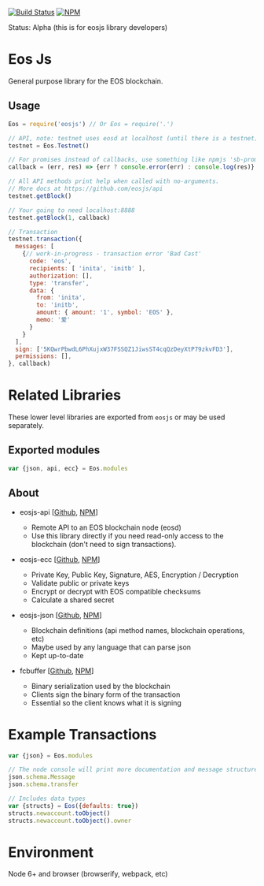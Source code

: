 [![Build Status](https://travis-ci.org/eosjs/eosjs.svg?branch=master)](https://travis-ci.org/eosjs/eosjs)
[![NPM](https://img.shields.io/npm/v/eosjs.svg)](https://www.npmjs.org/package/eosjs)

Status: Alpha (this is for eosjs library developers)

# Eos Js

General purpose library for the EOS blockchain.

## Usage

```javascript
Eos = require('eosjs') // Or Eos = require('.')

// API, note: testnet uses eosd at localhost (until there is a testnet)
testnet = Eos.Testnet()

// For promises instead of callbacks, use something like npmjs 'sb-promisify'
callback = (err, res) => {err ? console.error(err) : console.log(res)}

// All API methods print help when called with no-arguments.
// More docs at https://github.com/eosjs/api
testnet.getBlock()

// Your going to need localhost:8888
testnet.getBlock(1, callback)

// Transaction
testnet.transaction({
  messages: [
    {// work-in-progress - transaction error 'Bad Cast'
      code: 'eos',
      recipients: [ 'inita', 'initb' ],
      authorization: [],
      type: 'transfer',
      data: {
        from: 'inita',
        to: 'initb',
        amount: { amount: '1', symbol: 'EOS' },
        memo: '爱'
      }
    }
  ],
  sign: ['5KQwrPbwdL6PhXujxW37FSSQZ1JiwsST4cqQzDeyXtP79zkvFD3'],
  permissions: [],
}, callback)

```

# Related Libraries

These lower level libraries are exported from `eosjs` or may be used separately.

## Exported modules

```javascript
var {json, api, ecc} = Eos.modules
```

## About

* eosjs-api [[Github](https://github.com/eosjs/api), [NPM](https://www.npmjs.org/package/eosjs-api)]
  * Remote API to an EOS blockchain node (eosd)
  * Use this library directly if you need read-only access to the blockchain
    (don't need to sign transactions).

* eosjs-ecc [[Github](https://github.com/eosjs/ecc), [NPM](https://www.npmjs.org/package/eosjs-ecc)]
  * Private Key, Public Key, Signature, AES, Encryption / Decryption
  * Validate public or private keys
  * Encrypt or decrypt with EOS compatible checksums
  * Calculate a shared secret

* eosjs-json [[Github](https://github.com/eosjs/json), [NPM](https://www.npmjs.org/package/eosjs-json)]
  * Blockchain definitions (api method names, blockchain operations, etc)
  * Maybe used by any language that can parse json
  * Kept up-to-date

* fcbuffer [[Github](https://github.com/jcalfee/fcbuffer), [NPM](https://www.npmjs.org/package/fcbuffer)]
  * Binary serialization used by the blockchain
  * Clients sign the binary form of the transaction
  * Essential so the client knows what it is signing

# Example Transactions

```javascript
var {json} = Eos.modules

// The node console will print more documentation and message structure
json.schema.Message
json.schema.transfer

// Includes data types
var {structs} = Eos({defaults: true})
structs.newaccount.toObject()
structs.newaccount.toObject().owner
```

# Environment

Node 6+ and browser (browserify, webpack, etc)
